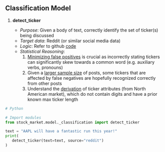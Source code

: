 ## Classification Model


1) **detect_ticker**
    
    - *Purpose*: Given a body of text, correctly identify the set of ticker(s) being discussed
    - *Target data*: Reddit (or similar social media data)
    - *Logic*: Refer to github [code](../../stock_market/model/_classification.py)
    - *Statistical Reasoning*:
      1. <ins>Minimizing false positives</ins> is crucial as incorrectly stating tickers can significantly skew
         towards a common word (e.g. auxiliary verbs, pronouns)
      2. Given a <ins>larger sample size</ins> of posts, some tickers that are affected by false negatives are
         hopefully recognized correctly from other posts
      3. Understand the <ins>derivation</ins> of ticker attributes (from North American market), which do not contain
         digits and have a prior known max ticker length
   
```python
# Python

# Import modules
from stock_market.model._classification import detect_ticker

text = "AAPL will have a fantastic run this year!"
print(
   detect_ticker(text=text, source="reddit")
)
```
